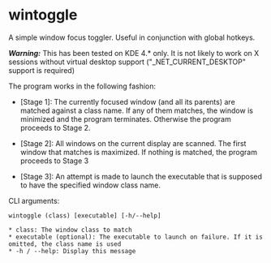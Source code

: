# wintoggle

A simple window focus toggler. Useful in conjunction with global hotkeys.

___Warning:___ This has been tested on KDE 4.* only. It is not likely to work on X sessions without virtual desktop support ("_NET_CURRENT_DESKTOP" support is required)

The program works in the following fashion:

* [Stage 1]: The currently focused window (and all its parents) are matched against a class name. If any of them matches, the window is minimized and the program terminates. Otherwise the program proceeds to Stage 2.

* [Stage 2]: All windows on the current display are scanned. The first window that matches is maximized. If nothing is matched, the program proceeds to Stage 3

* [Stage 3]: An attempt is made to launch the executable that is supposed to have the specified window class name.

CLI arguments:

```
wintoggle (class) [executable] [-h/--help]

* class: The window class to match
* executable (optional): The executable to launch on failure. If it is omitted, the class name is used
* -h / --help: Display this message
```

